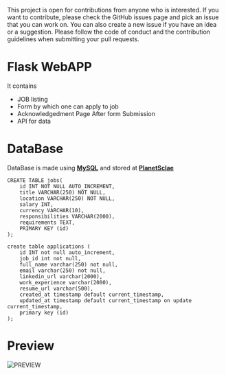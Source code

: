 This project is open for contributions from anyone who is interested. If you want to contribute, please check the GitHub issues page and pick an issue that you can work on. You can also create a new issue if you have an idea or a suggestion. Please follow the code of conduct and the contribution guidelines when submitting your pull requests.


# Flask WebAPP
It contains 

- JOB listing
- Form by which one can apply to job
- Acknowledgedment Page After form Submission
- API for data 

# DataBase
  DataBase is made using **[MySQL](https://www.mysql.com/products/workbench/)** and stored at **[PlanetSclae](https://planetscale.com/docs)**

```
CREATE TABLE jobs(
    id INT NOT NULL AUTO_INCREMENT,
    title VARCHAR(250) NOT NULL,
    location VARCHAR(250) NOT NULL,
    salary INT,
    currency VARCHAR(10),
    responsibilities VARCHAR(2000),
    requirements TEXT,
    PRIMARY KEY (id)
);

create table applications (
	id INT not null auto_increment,
	job_id int not null,
	full_name varchar(250) not null,
	email varchar(250) not null,
	linkedin_url varchar(2000),
	work_experience varchar(2000),
	resume_url varchar(500),
	created_at timestamp default current_timestamp,
	updated_at timestamp default current_timestamp on update current_timestamp,
	primary key (id)
);
```

# Preview

![PREVIEW](https://github.com/Kool-Cool/dump-/blob/main/ezgif.com-gif-maker.gif)
